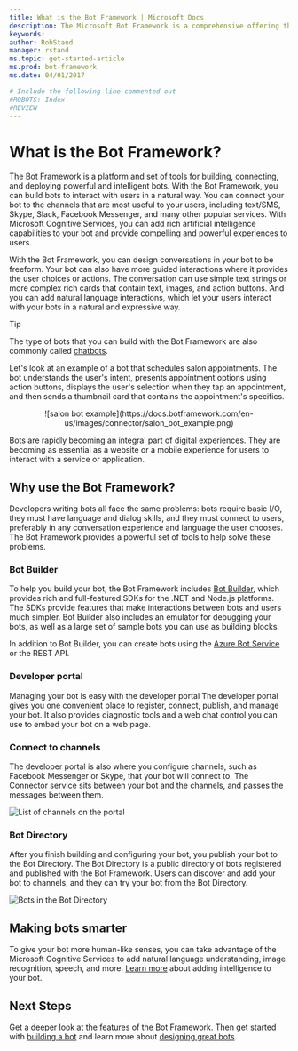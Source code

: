 ```yaml
---
title: What is the Bot Framework | Microsoft Docs
description: The Microsoft Bot Framework is a comprehensive offering that you use to build and deploy high quality bots.
keywords:
author: RobStand
manager: rstand
ms.topic: get-started-article
ms.prod: bot-framework
ms.date: 04/01/2017

# Include the following line commented out
#ROBOTS: Index
#REVIEW
---
```


# What is the Bot Framework?

The Bot Framework is a platform and set of tools for building, connecting, and deploying powerful and intelligent bots. With the Bot Framework, you can build bots to interact with users in a natural way. You can connect your bot to the channels that are most useful to your users, including text/SMS, Skype, Slack, Facebook Messenger, and many other popular services. With Microsoft Cognitive Services, you can add rich artificial intelligence capabilities to your bot and provide compelling and powerful experiences to users.

With the Bot Framework, you can design conversations in your bot to be freeform. Your bot can also have more guided interactions where it provides the user choices or actions. The conversation can use simple text strings or more complex rich cards that contain text, images, and action buttons. And you can add natural language interactions, which let your users interact with your bots in a natural and expressive way.

> [!TIP]
> The type of bots that you can build with the Bot Framework are also commonly called <a href="https://en.wikipedia.org/wiki/Chatbot">chatbots</a>.

Let's look at an example of a bot that schedules salon appointments. The bot understands the user's intent, presents appointment options using action buttons, displays the user's selection when they tap an appointment, and then sends a thumbnail card that contains the appointment's specifics.
<p>
<div style="text-align: center" markdown="1">
![salon bot example](https://docs.botframework.com/en-us/images/connector/salon_bot_example.png)
</div>

Bots are rapidly becoming an integral part of digital experiences. They are becoming as essential as a website or a mobile experience for users to interact with a service or application.

## Why use the Bot Framework?
Developers writing bots all face the same problems: bots require basic I/O, they must have language and dialog skills, and they must connect to users, preferably in any conversation experience and language the user chooses. The Bot Framework provides a powerful set of tools to help solve these problems.

### Bot Builder
To help you build your bot, the Bot Framework includes [Bot Builder](bot-framework-botbuilder-overview.md), which provides rich and full-featured SDKs for the .NET and Node.js platforms. The SDKs provide features that make interactions between bots and users much simpler. Bot Builder also includes an emulator for debugging your bots, as well as a large set of sample bots you can use as building blocks. 

In addition to Bot Builder, you can create bots using the [Azure Bot Service](~/azure-bot-service/overview.md) or the REST API.

### Developer portal
Managing your bot is easy with the developer portal The developer portal gives you one convenient place to register, connect, publish, and manage your bot. It also provides diagnostic tools and a web chat control you can use to embed your bot on a web page.

### Connect to channels
The developer portal is also where you configure channels, such as Facebook
Messenger or Skype, that your bot will connect to. The Connector service sits between your bot and the channels, and passes the messages between them.

![List of channels on the portal](~/media/portal-channels-list.png) 

### Bot Directory
After you finish building and configuring your bot, you publish your bot to the Bot Directory. The Bot Directory is a public directory of bots registered and published with the Bot Framework. Users can discover and add your bot to channels, and they can try your bot from the Bot Directory.

![Bots in the Bot Directory](~/media/directory.jpeg) 

## Making bots smarter
To give your bot more human-like senses, you can take advantage of the Microsoft Cognitive Services to add natural language understanding, image recognition, speech, and more. [Learn more](~/intelligent-bots.md) about adding intelligence to your bot.

## Next Steps
Get a [deeper look at the features](overview-how-bot-framework-works.md) of the Bot Framework. Then get started with [building a bot](bot-framework-botbuilder-overview.md) and learn more about [designing great bots](~/bot-design-principles.md).

[NodeGetStarted]:~/nodejs/getstarted.md
[DotNETGetStarted]:~/dotnet/getstarted.md

